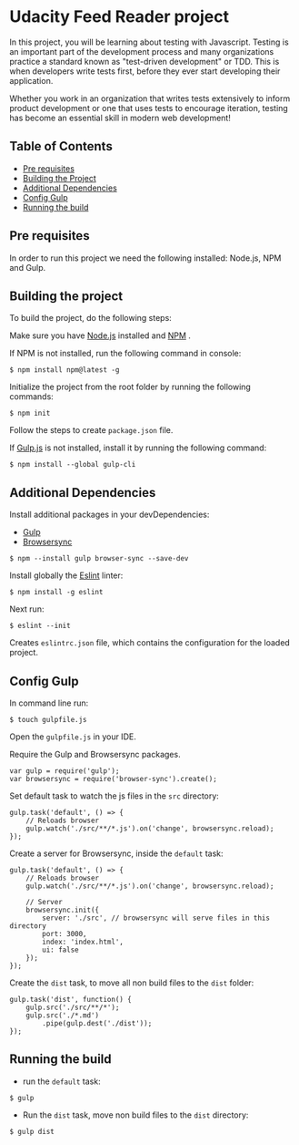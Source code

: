 # Udacity Feed Reader project

In this project, you will be learning about testing with Javascript. Testing is an important part of the development process and many organizations practice a standard known as "test-driven development" or TDD. This is when developers write tests first, before they ever start developing their application.

Whether you work in an organization that writes tests extensively to inform product development or one that uses tests to encourage iteration, testing has become an essential skill in modern web development!

## Table of Contents
* [Pre requisites](#Prerequisites)
* [Building the Project](#Buildingtheproject)
* [Additional Dependencies](#AdditionalDependencies)
* [Config Gulp](#ConfigGulp)
* [Running the build](#Runningthebuild)

## Pre requisites

In order to run this project we need the following installed: Node.js, NPM and Gulp.

## Building the project

To build the project, do the following steps:

Make sure you have [Node.js](https://nodejs.org/en/) installed and [NPM](https://www.npmjs.com/get-npm) .

If NPM is not installed, run the following command in console: 

```
$ npm install npm@latest -g
```

Initialize the project from the root folder by running the following commands:

```
$ npm init
```
Follow the steps to create `package.json` file.

If [Gulp.js](https://github.com/gulpjs/gulp/blob/v3.9.1/docs/getting-started.md) is not installed, install it by running the following command:

```
$ npm install --global gulp-cli
```
## Additional Dependencies

 Install additional packages in your devDependencies:

* [Gulp](https://www.npmjs.com/package/gulp)
* [Browsersync](https://www.npmjs.com/package/browser-sync) 

```
$ npm --install gulp browser-sync --save-dev
```


Install globally the [Eslint](https://www.npmjs.com/package/eslint) linter:


```
$ npm install -g eslint
```


Next run:

```
$ eslint --init
```

Creates `eslintrc.json` file, which contains the configuration for the loaded project.

## Config Gulp

In command line run:

```
$ touch gulpfile.js
```

Open the `gulpfile.js` in your IDE.

Require the Gulp and Browsersync packages.

```
var gulp = require('gulp');
var browsersync = require('browser-sync').create();
```

Set default task to watch the js files in the `src` directory:

```
gulp.task('default', () => {
	// Reloads browser
	gulp.watch('./src/**/*.js').on('change', browsersync.reload);
});
```

Create a server for Browsersync, inside the `default` task:

```
gulp.task('default', () => {
	// Reloads browser
	gulp.watch('./src/**/*.js').on('change', browsersync.reload);

	// Server
	browsersync.init({
		server: './src', // browsersync will serve files in this directory
		port: 3000,
		index: 'index.html',
		ui: false
	});
});
```

Create the `dist` task, to move all non build files to the `dist` folder:

```
gulp.task('dist', function() {
	gulp.src('./src/**/*');
	gulp.src('./*.md')
		.pipe(gulp.dest('./dist'));
});
```

## Running the build

* run the `default` task:

```
$ gulp
```

* Run the `dist` task, move non build files to the `dist` directory:

```
$ gulp dist
```
